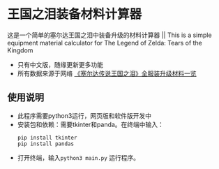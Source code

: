 # 王国之泪装备材料计算器
这是一个简单的塞尔达王国之泪中装备升级的材料计算器 || This is a simple equipment material calculator for The Legend of Zelda: Tears of the Kingdom

- 只有中文版，随缘更新更多功能
- 所有数据来源于网络 [《塞尔达传说王国之泪》全服装升级材料一览](https://www.gamersky.com/handbook/202305/1598008.shtml)

## 使用说明

- 此程序需要python3运行，网页版和软件版开发中
- 安装包和依赖：需要tkinter和panda。在终端中输入：
  ```
  pip install tkinter
  pip install pandas
  ```
- 打开终端，输入`python3 main.py` 运行程序。
